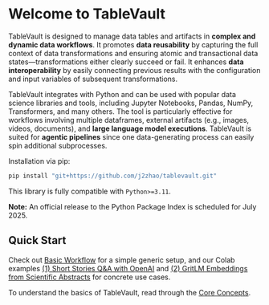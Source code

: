 # Welcome to TableVault

TableVault is designed to manage data tables and artifacts in **complex and dynamic data workflows**. It promotes **data reusability** by capturing the full context of data transformations and ensuring atomic and transactional data states—transformations either clearly succeed or fail. It enhances **data interoperability** by easily connecting previous results with the configuration and input variables of subsequent transformations.

TableVault integrates with Python and can be used with popular data science libraries and tools, including Jupyter Notebooks, Pandas, NumPy, Transformers, and many others. The tool is particularly effective for workflows involving multiple dataframes, external artifacts (e.g., images, videos, documents), and **large language model executions**. TableVault is suited for **agentic pipelines** since one data-generating process can easily spin additional subprocesses.

Installation via pip:

```bash
pip install "git+https://github.com/j2zhao/tablevault.git"
```

This library is fully compatible with `Python>=3.11`.

**Note:** An official release to the Python Package Index is scheduled for July 2025.

## Quick Start

Check out [Basic Workflow](./workflows/workflow.md) for a simple generic setup, and our Colab examples [(1) Short Stories Q&A with OpenAI](https://colab.research.google.com/drive/1vHg5Vb8r1Zax2pKLOX6phPEuIDVhFctC?usp=sharing) and  [(2) GritLM Embeddings from Scientific Abstracts](https://colab.research.google.com/drive/1X4tFpPSfMnQ_Ch0nSNUTmiEcT0Eo40Uj?usp=sharing) for concrete use cases.

To understand the basics of TableVault, read through the [Core Concepts](./core_concepts/structure.md).


